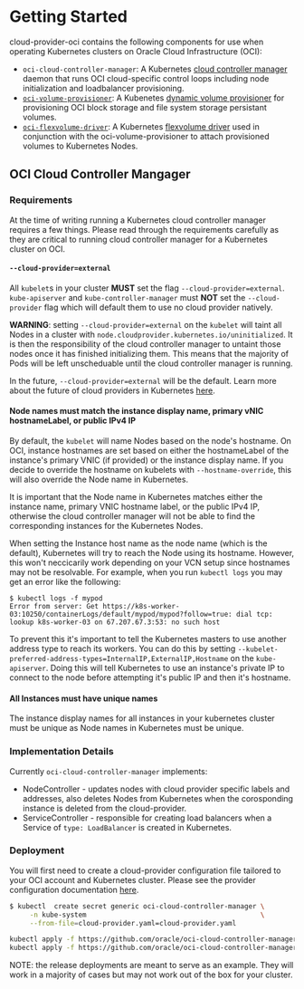 # Getting Started

cloud-provider-oci contains the following components for use when operating
Kubernetes clusters on Oracle Cloud Infrastructure (OCI):

 - `oci-cloud-controller-manager`: A Kubernetes [cloud controller manager][1]
   daemon that runs OCI cloud-specific control loops including node
   initialization and loadbalancer provisioning.
 - [`oci-volume-provisioner`][6]: A Kubenetes [dynamic volume provisioner][2] for
   provisioning OCI block storage and file system storage persistant volumes.
 - [`oci-flexvolume-driver`][7]: A Kubernetes [flexvolume driver][3] used in
   conjunction with the oci-volume-provisioner to attach provisioned volumes to
   Kubernetes Nodes.

## OCI Cloud Controller Mangager

### Requirements

At the time of writing running a Kubernetes cloud controller manager requires
a few things. Please read through the requirements carefully as they are
critical to running cloud controller manager for a Kubernetes cluster on OCI.

#### `--cloud-provider=external`

All `kubelet`s in your cluster **MUST** set the flag `--cloud-provider=external`.
`kube-apiserver` and `kube-controller-manager` must **NOT** set the
`--cloud-provider` flag which will default them to use no cloud provider
natively.

**WARNING**: setting `--cloud-provider=external` on the `kubelet` will taint all
Nodes in a cluster with `node.cloudprovider.kubernetes.io/uninitialized`. It is
then the responsibility of the cloud controller manager to untaint those nodes
once it has finished initializing them. This means that the majority of Pods
will be left unscheduable until the cloud controller manager is running.

In the future, `--cloud-provider=external` will be the default. Learn more about
the future of cloud providers in Kubernetes [here][4].

#### Node names must match the instance display name, primary vNIC hostnameLabel, or public IPv4 IP

By default, the `kubelet` will name Nodes based on the node's hostname. On
OCI, instance hostnames are set based on either the hostnameLabel of the
instance's primary VNIC (if provided) or the instance display name. If you
decide to override the hostname on kubelets with `--hostname-override`, this
will also override the Node name in Kubernetes.

It is important that the Node name in Kubernetes matches either the instance
name, primary VNIC hostname label, or the public IPv4 IP, otherwise the cloud
controller manager will not be able to find the corresponding instances for the
Kubernetes Nodes.

When setting the Instance host name as the node name (which is the default),
Kubernetes will try to reach the Node using its hostname. However, this won't
neccicarily work depending on your VCN setup since hostnames may not be
resolvable. For example, when you run `kubectl logs` you may get an error like
the following:

```
$ kubectl logs -f mypod
Error from server: Get https://k8s-worker-03:10250/containerLogs/default/mypod/mypod?follow=true: dial tcp: lookup k8s-worker-03 on 67.207.67.3:53: no such host
```

To prevent this it's important to tell the Kubernetes masters to use another
address type to reach its workers. You can do this by setting
`--kubelet-preferred-address-types=InternalIP,ExternalIP,Hostname` on the
`kube-apiserver`. Doing this will tell Kubernetes to use an instance's private
IP to connect to the node before attempting it's public IP and then it's
hostname.

#### All Instances must have unique names

The instance display names for all instances in your kubernetes cluster must be
unique as Node names in Kubernetes must be unique.

### Implementation Details

Currently `oci-cloud-controller-manager` implements:
 - NodeController - updates nodes with cloud provider specific labels and
   addresses, also deletes Nodes from Kubernetes when the corosponding instance
   is deleted from the cloud-provider.
 - ServiceController - responsible for creating load balancers when a Service
   of `type: LoadBalancer` is created in Kubernetes.

### Deployment

You will first need to create a cloud-provider configuration file tailored to
your OCI account and Kubernetes cluster. Please see the provider configuration
documentation [here][5].

```bash
$ kubectl  create secret generic oci-cloud-controller-manager \
     -n kube-system                                           \
     --from-file=cloud-provider.yaml=cloud-provider.yaml
```

```bash
kubectl apply -f https://github.com/oracle/oci-cloud-controller-manager/releases/download/0.7.0/oci-cloud-controller-manager-rbac.yaml
kubectl apply -f https://github.com/oracle/oci-cloud-controller-manager/releases/download/0.7.0/oci-cloud-controller-manager.yaml
```

NOTE: the release deployments are meant to serve as an example. They will work
in a majority of cases but may not work out of the box for your cluster.

[1]: https://kubernetes.io/docs/tasks/administer-cluster/running-cloud-controller/
[2]: https://kubernetes.io/docs/concepts/storage/dynamic-provisioning/
[3]: https://github.com/kubernetes/community/blob/master/contributors/devel/flexvolume.md
[4]: https://github.com/kubernetes/community/blob/master/contributors/design-proposals/cloud-provider/cloud-provider-refactoring.md
[5]: https://github.com/oracle/oci-cloud-controller-manager/tree/master/docs/provider-configuration.md
[6]: https://github.com/oracle/oci-cloud-controller-manager/tree/master/docs/using-oci-volume-provisioner.md
[7]: https://github.com/oracle/oci-cloud-controller-manager/tree/master/docs/using-oci-flexvolume-driver.md
